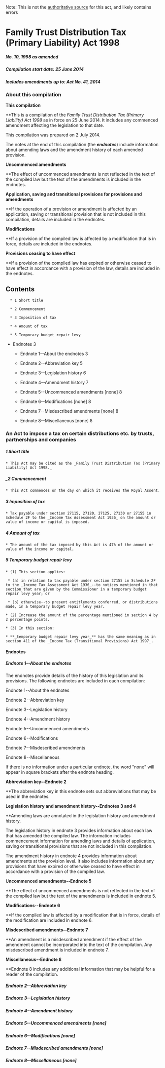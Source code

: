 Note: This is not the [authoritative source](https://www.comlaw.gov.au/Details/C2014C00345) for this act, and likely contains errors

# Family Trust Distribution Tax (Primary Liability) Act 1998

##### No. 10, 1998 as amended

##### Compilation start date: 25 June 2014

##### Includes amendments up to: Act No. 41, 2014

### About this compilation

**This compilation**

**This is a compilation of the _Family Trust Distribution Tax (Primary Liability) Act 1998_ as in force on 25 June 2014. It includes any commenced amendment affecting the legislation to that date.

This compilation was prepared on 2 July 2014.

The notes at the end of this compilation (the **_endnotes_**) include information about amending laws and the amendment history of each amended provision.

**Uncommenced amendments**

**The effect of uncommenced amendments is not reflected in the text of the compiled law but the text of the amendments is included in the endnotes.

**Application, saving and transitional provisions for provisions and amendments**

**If the operation of a provision or amendment is affected by an application, saving or transitional provision that is not included in this compilation, details are included in the endnotes.

**Modifications**

**If a provision of the compiled law is affected by a modification that is in force, details are included in the endnotes. 

**Provisions ceasing to have effect**

**If a provision of the compiled law has expired or otherwise ceased to have effect in accordance with a provision of the law, details are included in the endnotes.

## Contents

      * 1 Short title 

      * 2 Commencement 

      * 3 Imposition of tax 

      * 4 Amount of tax 

      * 5 Temporary budget repair levy 

  * Endnotes	3

     * Endnote 1--About the endnotes	3

     * Endnote 2--Abbreviation key	5

     * Endnote 3--Legislation history	6

     * Endnote 4--Amendment history	7

     * Endnote 5--Uncommenced amendments [none]	8

     * Endnote 6--Modifications [none]	8

     * Endnote 7--Misdescribed amendments [none]	8

     * Endnote 8--Miscellaneous [none]	8

### An Act to impose a tax on certain distributions etc. by trusts, partnerships and companies

##### 1  Short title

    * This Act may be cited as the _Family Trust Distribution Tax (Primary Liability) Act 1998._

##### _2  Commencement

    * This Act commences on the day on which it receives the Royal Assent.

##### 3  Imposition of tax

    * Tax payable under section 27115, 27120, 27125, 27130 or 27155 in Schedule 2F to the _Income Tax Assessment Act 1936_ on the amount or value of income or capital is imposed.

##### 4  Amount of tax

    * The amount of the tax imposed by this Act is 47% of the amount or value of the income or capital.

##### 5  Temporary budget repair levy

    * (1) This section applies:

     * (a) in relation to tax payable under section 27155 in Schedule 2F to the _Income Tax Assessment Act 1936_--to notices mentioned in that section that are given by the Commissioner in a temporary budget repair levy year; or

     * (b) otherwise--to present entitlements conferred, or distributions made, in a temporary budget repair levy year.

    * (2) Increase the amount of the percentage mentioned in section 4 by 2 percentage points.

    * (3) In this section:

    * **_temporary budget repair levy year_** has the same meaning as in section 411 of the _Income Tax (Transitional Provisions) Act 1997_.

#### Endnotes

##### Endnote 1--About the endnotes

The endnotes provide details of the history of this legislation and its provisions. The following endnotes are included in each compilation:

Endnote 1--About the endnotes

Endnote 2--Abbreviation key

Endnote 3--Legislation history

Endnote 4--Amendment history

Endnote 5--Uncommenced amendments

Endnote 6--Modifications

Endnote 7--Misdescribed amendments

Endnote 8--Miscellaneous

If there is no information under a particular endnote, the word "none" will appear in square brackets after the endnote heading.

**Abbreviation key--Endnote 2**

**The abbreviation key in this endnote sets out abbreviations that may be used in the endnotes.

**Legislation history and amendment history--Endnotes 3 and 4**

**Amending laws are annotated in the legislation history and amendment history.

The legislation history in endnote 3 provides information about each law that has amended the compiled law. The information includes commencement information for amending laws and details of application, saving or transitional provisions that are not included in this compilation.

The amendment history in endnote 4 provides information about amendments at the provision level. It also includes information about any provisions that have expired or otherwise ceased to have effect in accordance with a provision of the compiled law.

**Uncommenced amendments--Endnote 5**

**The effect of uncommenced amendments is not reflected in the text of the compiled law but the text of the amendments is included in endnote 5.

**Modifications--Endnote 6**

**If the compiled law is affected by a modification that is in force, details of the modification are included in endnote 6.

**Misdescribed amendments--Endnote 7**

**An amendment is a misdescribed amendment if the effect of the amendment cannot be incorporated into the text of the compilation. Any misdescribed amendment is included in endnote 7.

**Miscellaneous--Endnote 8**

**Endnote 8 includes any additional information that may be helpful for a reader of the compilation.

##### Endnote 2--Abbreviation key

##### Endnote 3--Legislation history

##### Endnote 4--Amendment history

##### Endnote 5--Uncommenced amendments [none]

##### Endnote 6--Modifications [none]

##### Endnote 7--Misdescribed amendments [none]

##### Endnote 8--Miscellaneous [none]


